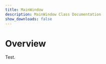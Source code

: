```yaml
---
title: MainWindow
description: MainWindow Class Documentation
show_downloads: false
---
```

# Overview
Test.
